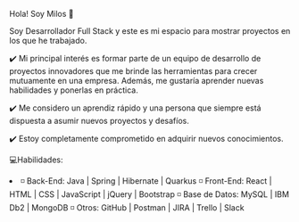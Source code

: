 Hola! Soy Milos 👋

Soy Desarrollador Full Stack y este es mi espacio para mostrar proyectos en los que he trabajado.

✔️ Mi principal interés es formar parte de un equipo de desarrollo de proyectos innovadores que me brinde las herramientas para crecer mutuamente en una empresa. Además, me gustaría aprender nuevas habilidades y ponerlas en práctica.

✔️ Me considero un aprendiz rápido y una persona que siempre está dispuesta a asumir nuevos proyectos y desafíos.

✔️ Estoy completamente comprometido en adquirir nuevos conocimientos.

💻Habilidades:
<li>
◽ Back-End: Java | Spring | Hibernate | Quarkus
◽ Front-End: React | HTML | CSS | JavaScript | jQuery | Bootstrap
◽ Base de Datos: MySQL | IBM Db2 | MongoDB
◽ Otros: GitHub | Postman | JIRA | Trello | Slack
</li>
